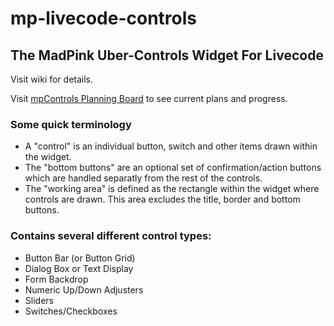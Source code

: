 # mp-livecode-controls

## The MadPink Uber-Controls Widget For Livecode

Visit wiki for details.

Visit [mpControls Planning Board](https://madpink.plutio.com/p/uf8vchdszfbwucqtd) to see current plans and progress.

### Some quick terminology
* A "control" is an individual button, switch and other items drawn within the widget.
* The "bottom buttons" are an optional set of confirmation/action buttons which are handled separatly from the rest of the controls.
* The "working area" is defined as the rectangle within the widget where controls are drawn. This area excludes the title, border and bottom buttons.

### Contains several different control types:
* Button Bar (or Button Grid)
* Dialog Box or Text Display
* Form Backdrop
* Numeric Up/Down Adjusters
* Sliders
* Switches/Checkboxes
